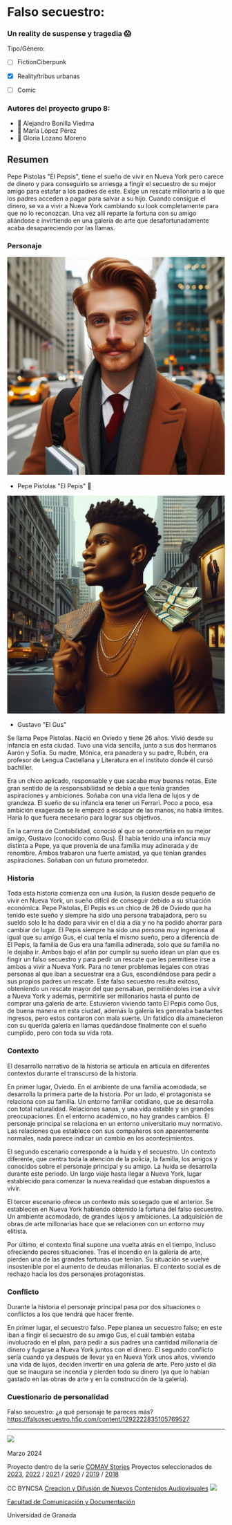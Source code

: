 
# Falso secuestro: 
### Un reality de suspense y tragedia :scream:


Tipo/Género:  
- [ ] FictionCiberpunk  
- [x] Reality/tribus urbanas  
- [ ] Comic


### Autores del proyecto grupo 8:  
<!---
Gloria Lozano Moreno
María López Pérez
Alejandro Bonilla Viedma
-->

- :man: Alejandro Bonilla Viedma
- :woman: María López Pérez
- :woman: Gloria Lozano Moreno 





## Resumen
Pepe Pistolas "El Pepsis", tiene el sueño de vivir en Nueva York pero carece de dinero y para conseguirlo se arriesga a fingir el secuestro de su mejor amigo para estafar a los padres de este. Exige un rescate millonario a lo que los padres acceden a pagar para salvar a su hijo.
Cuando consigue el dinero, se va a vivir a Nueva York cambiando su look completamente para que no lo reconozcan. Una vez allí reparte la fortuna con su amigo aliándose e invirtiendo en una galería de arte que desafortunadamente acaba desapareciendo por las llamas.

### Personaje

![](pepis.jpeg)

- Pepe Pistolas "El Pepis" :gun:

![](gus.jpeg)

- Gustavo "El Gus"

Se llama Pepe Pistolas. Nació en Oviedo y tiene 26 años. Vivió desde su infancia en esta ciudad. Tuvo una vida sencilla, junto a sus dos hermanos Aarón y Sofía. Su madre, Mónica, era panadera y su padre, Rubén, era profesor de Lengua Castellana y Literatura en el instituto donde él cursó bachiller.

Era un chico aplicado, responsable y que sacaba muy buenas notas. Este gran sentido de la responsabilidad se debía a que tenía grandes aspiraciones y ambiciones. Soñaba con una vida llena de lujos y de grandeza. El sueño de su infancia era tener un Ferrari. Poco a poco, esa ambición exagerada se le empezó a escapar de las manos, no había límites. Haría lo que fuera necesario para lograr sus objetivos.

En la carrera de Contabilidad, conoció al que se convertiría en su mejor amigo, Gustavo (conocido como Gus). Él había tenido una infancia muy distinta a Pepe, ya que provenía de una familia muy adinerada y de renombre. Ambos trabaron una fuerte amistad, ya que tenían grandes aspiraciones. Soñaban con un futuro prometedor.



### Historia

Toda esta historia comienza con una ilusión, la ilusión desde pequeño de vivir en Nueva York, un sueño difícil de conseguir debido a su situación económica. Pepe Pistolas, El Pepis es un chico de 26 de Oviedo que ha tenido este sueño y siempre ha sido una persona trabajadora, pero su sueldo solo le ha dado para vivir en el día a día y no ha podido ahorrar para cambiar de lugar.
El Pepis siempre ha sido una persona muy ingeniosa al igual que su amigo Gus, el cual tenía el mismo sueño, pero a diferencia de El Pepis, la familia de Gus era una familia adinerada, solo que su familia no le dejaba ir. Ambos bajo el afán por cumplir su sueño idean un plan que es fingir un falso secuestro y para pedir un rescate que les permitiese irse a ambos a vivir a Nueva York. Para no tener problemas legales con otras personas al que iban a secuestrar era a Gus, escondiéndose para pedir a sus propios padres un rescate.
Este falso secuestro resulta exitoso, obteniendo un rescate mayor del que pensaban, permitiéndoles irse a vivir a Nueva York y además, permitirle ser millonarios hasta el punto de comprar una galería de arte. Estuvieron viviendo tanto El Pepis como Gus, de buena manera en esta ciudad, además la galería les generaba bastantes ingresos, pero estos contaron con mala suerte. Un fatídico día amanecieron con su querida galería en llamas quedándose finalmente con el sueño cumplido, pero con toda su vida rota.



### Contexto

El desarrollo narrativo de la historia se articula en articula en diferentes contextos durante el transcurso de la historia.

En primer lugar, Oviedo. En el ambiente de una familia acomodada, se desarrolla la primera parte de la historia. Por un lado, el protagonista se relaciona con su familia. Un entorno familiar cotidiano, que se desarrolla con total naturalidad. Relaciones sanas, y una vida estable y sin grandes preocupaciones. En el entorno académico, no hay grandes cambios. El personaje principal se relaciona en un entorno universitario muy normativo. Las relaciones que establece con sus compañeros son aparentemente normales, nada parece indicar un cambio en los acontecimientos.

El segundo escenario corresponde a la huida y el secuestro. Un contexto diferente, que centra toda la atención de la policía, la familia, los amigos y conocidos sobre el personaje principal y su amigo. La huida se desarrolla durante este periodo. Un largo viaje hasta llegar a Nueva York, lugar establecido para comenzar la nueva realidad que estaban dispuestos a vivir.

El tercer escenario ofrece un contexto más sosegado que el anterior. Se establecen en Nueva York habiendo obtenido la fortuna del falso secuestro. Un ambiente acomodado, de grandes lujos y ambiciones. La adquisición de obras de arte millonarias hace que se relacionen con un entorno muy elitista.

Por último, el contexto final supone una vuelta atrás en el tiempo, incluso ofreciendo peores situaciones. Tras el incendio en la galería de arte, pierden una de las grandes fortunas que tenían. Su situación se vuelve insostenible por el aumento de deudas millonarias. El contexto social es de rechazo hacia los dos personajes protagonistas.



### Conflicto 

Durante la historia el personaje principal pasa por dos situaciones o conflictos a los que tendrá que hacer frente. 

En primer lugar, el secuestro falso. Pepe planea un secuestro falso; en este iban a fingir el secuestro de su amigo Gus, el cuál también estaba involucrado en el plan, para pedir a sus padres una cantidad millonaria de dinero y fugarse a Nueva York juntos con el dinero.
El segundo conflicto sería cuando ya después de llevar ya en Nueva York unos años, viviendo una vida de lujos, deciden invertir en una galería de arte. Pero justo el día que se inaugura se incendia y pierden todo su dinero (ya que lo habían gastado en las obras de arte y en la construcción de la galería).


### Cuestionario de personalidad 
Falso secuestro: ¿a qué personaje te pareces más?
https://falsosecuestro.h5p.com/content/1292222835105769527





------
![](https://upload.wikimedia.org/wikipedia/commons/thumb/6/62/CC-BY-SA-Andere_Wikis_%28v%29.svg/200px-CC-BY-SA-Andere_Wikis_%28v%29.svg.png)




<!---
Lista completa de emojis de markDown - https://gist.github.com/rxaviers/7360908) 
-->



Marzo 2024

Proyecto dentro de la serie [COMAV Stories](https://github.com/mgea/storytelling/blob/master/What_is_a_digital_storytelling.md) 
Proyectos seleccionados de [2023](https://github.com/mgea/storytelling/tree/master/2023), [2022](https://github.com/mgea/storytelling/blob/master/2022/readme.md) / [2021](https://github.com/mgea/storytelling/blob/master/2021/readme.md) / [2020](https://github.com/mgea/storytelling/blob/master/2020/readme.md)  / 
[2019](https://github.com/mgea/storytelling/blob/master/2019/readme.md) / [2018](https://github.com/mgea/storytelling/blob/master/2018/readme.md) 

CC BYNCSA  [Creacion y Difusión de Nuevos Contenidos Audiovisuales](http://utopolis.ugr.es/medialab)
<img src="https://mirrors.creativecommons.org/presskit/buttons/88x31/png/by-nc-sa.png"  width="75" > 

[Facultad de Comunicación y Documentación](http://fcd.ugr.es)

Universidad de Granada
